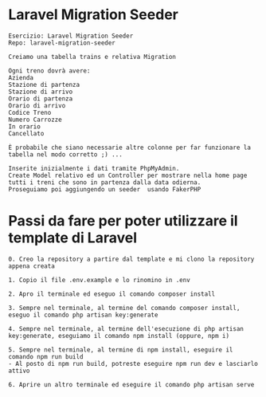 # Laravel Migration Seeder

    Esercizio: Laravel Migration Seeder
    Repo: laravel-migration-seeder

    Creiamo una tabella trains e relativa Migration

    Ogni treno dovrà avere:
    Azienda
    Stazione di partenza
    Stazione di arrivo
    Orario di partenza
    Orario di arrivo
    Codice Treno
    Numero Carrozze
    In orario
    Cancellato

    È probabile che siano necessarie altre colonne per far funzionare la tabella nel modo corretto ;) ...

    Inserite inizialmente i dati tramite PhpMyAdmin.
    Create Model relativo ed un Controller per mostrare nella home page tutti i treni che sono in partenza dalla data odierna.
    Proseguiamo poi aggiungendo un seeder  usando FakerPHP

# Passi da fare per poter utilizzare il template di Laravel

    0. Creo la repository a partire dal template e mi clono la repository appena creata

    1. Copio il file .env.example e lo rinomino in .env

    2. Apro il terminale ed eseguo il comando composer install

    3. Sempre nel terminale, al termine del comando composer install, eseguo il comando php artisan key:generate

    4. Sempre nel terminale, al termine dell'esecuzione di php artisan key:generate, eseguiamo il comando npm install (oppure, npm i)

    5. Sempre nel terminale, al termine di npm install, eseguire il comando npm run build
    - Al posto di npm run build, potreste eseguire npm run dev e lasciarlo attivo

    6. Aprire un altro terminale ed eseguire il comando php artisan serve